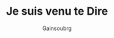---
layout: post
title: Je suis venu te Dire
author: Gainsoubrg
language: "Français"
image:
  artist: gainsoubrg.png
---
